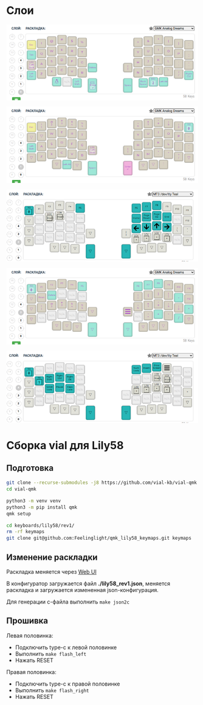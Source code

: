 # Слои

![](./images/0.png)

![](./images/1.png)

![](./images/2.png)

![](./images/3.png)

![](./images/4.png)

# Сборка vial для Lily58

## Подготовка

```bash
git clone --recurse-submodules -j8 https://github.com/vial-kb/vial-qmk
cd vial-qmk
```

```bash
python3 -m venv venv
python3 -m pip install qmk
qmk setup
```

```bash
cd keyboards/lily58/rev1/
rm -rf keymaps
git clone git@github.com:Feelinglight/qmk_lily58_keymaps.git keymaps
```

## Изменение раскладки

Раскладка меняется через [Web UI](https://config.qmk.fm/#/lily58/rev1/LAYOUT)

В конфигуратор загружается файл **./lily58_rev1.json**, меняется раскладка и загружается
измененная json-конфигурация.

Для генерации c-файла выполнить ``make json2c``


## Прошивка

Левая половинка:

- Подключить type-c к левой половинке
- Выполнить ``make flash_left``
- Нажать RESET

Правая половинка:

- Подключить type-c к правой половинке
- Выполнить ``make flash_right``
- Нажать RESET



